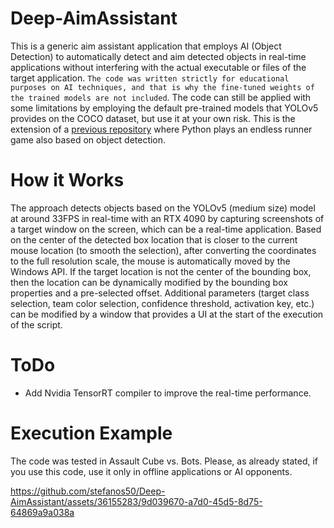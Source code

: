 # Deep-AimAssistant

This is a generic aim assistant application that employs AI (Object Detection) to automatically detect and aim detected objects in real-time applications without interfering with the actual executable or files of the target application. `The code was written strictly for educational purposes on AI techniques, and that is why the fine-tuned weights of the trained models are not included`. The code can still be applied with some limitations by employing the default pre-trained models that YOLOv5 provides on the COCO dataset, but use it at your own risk. This is the extension of a [previous repository](https://github.com/stefanos50/Real-Time-Object-Detection-In-Games) where Python plays an endless runner game also based on object detection.

# How it Works

The approach detects objects based on the YOLOv5 (medium size) model at around 33FPS in real-time with an RTX 4090 by capturing screenshots of a target window on the screen, which can be a real-time application. Based on the center of the detected box location that is closer to the current mouse location (to smooth the selection), after converting the coordinates to the full resolution scale, the mouse is automatically moved by the Windows API. If the target location is not the center of the bounding box, then the location can be dynamically modified by the bounding box properties and a pre-selected offset. Additional parameters (target class selection, team color selection, confidence threshold, activation key, etc.) can be modified by a window that provides a UI at the start of the execution of the script.

# ToDo 

* Add Nvidia TensorRT compiler to improve the real-time performance.

# Execution Example

The code was tested in Assault Cube vs. Bots. Please, as already stated, if you use this code, use it only in offline applications or AI opponents.

https://github.com/stefanos50/Deep-AimAssistant/assets/36155283/9d039670-a7d0-45d5-8d75-64869a9a038a

